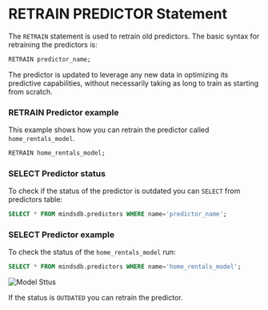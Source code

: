 # RETRAIN PREDICTOR Statement

The `RETRAIN` statement is used to retrain old predictors. The basic syntax for retraining the predictors is:

```sql
RETRAIN predictor_name;
```
The predictor is updated to leverage any new data in optimizing its predictive capabilities, without necessarily taking as long to train as starting from scratch.

### RETRAIN Predictor example

This example shows how you can retrain the predictor called `home_rentals_model`.

```sql
RETRAIN home_rentals_model;
```

### SELECT Predictor status

To check if the status of the predictor is outdated you can `SELECT` from predictors table:

```sql
SELECT * FROM mindsdb.predictors WHERE name='predictor_name';
```

### SELECT Predictor example

To check the status of the `home_rentals_model` run:

```sql
SELECT * FROM mindsdb.predictors WHERE name='home_rentals_model';
```

![Model Sttus](/assets/sql/status.png)

If the status is `OUTDATED` you can retrain the predictor.